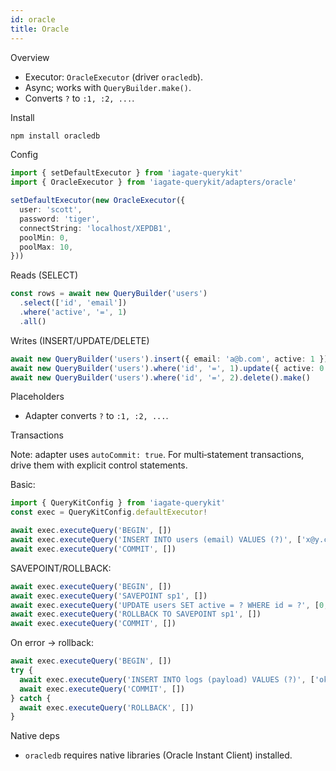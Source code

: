```yaml
---
id: oracle
title: Oracle
---
```


Overview

- Executor: `OracleExecutor` (driver `oracledb`).
- Async; works with `QueryBuilder.make()`.
- Converts `?` to `:1, :2, ...`.

Install
```bash
npm install oracledb
```

Config
```ts
import { setDefaultExecutor } from 'iagate-querykit'
import { OracleExecutor } from 'iagate-querykit/adapters/oracle'

setDefaultExecutor(new OracleExecutor({
  user: 'scott',
  password: 'tiger',
  connectString: 'localhost/XEPDB1',
  poolMin: 0,
  poolMax: 10,
}))
```

Reads (SELECT)
```ts
const rows = await new QueryBuilder('users')
  .select(['id', 'email'])
  .where('active', '=', 1)
  .all()
```

Writes (INSERT/UPDATE/DELETE)
```ts
await new QueryBuilder('users').insert({ email: 'a@b.com', active: 1 }).make()
await new QueryBuilder('users').where('id', '=', 1).update({ active: 0 }).make()
await new QueryBuilder('users').where('id', '=', 2).delete().make()
```

Placeholders

- Adapter converts `?` to `:1, :2, ...`.

Transactions

Note: adapter uses `autoCommit: true`. For multi‑statement transactions, drive them with explicit control statements.

Basic:
```ts
import { QueryKitConfig } from 'iagate-querykit'
const exec = QueryKitConfig.defaultExecutor!

await exec.executeQuery('BEGIN', [])
await exec.executeQuery('INSERT INTO users (email) VALUES (?)', ['x@y.com'])
await exec.executeQuery('COMMIT', [])
```

SAVEPOINT/ROLLBACK:
```ts
await exec.executeQuery('BEGIN', [])
await exec.executeQuery('SAVEPOINT sp1', [])
await exec.executeQuery('UPDATE users SET active = ? WHERE id = ?', [0, 1])
await exec.executeQuery('ROLLBACK TO SAVEPOINT sp1', [])
await exec.executeQuery('COMMIT', [])
```

On error → rollback:
```ts
await exec.executeQuery('BEGIN', [])
try {
  await exec.executeQuery('INSERT INTO logs (payload) VALUES (?)', ['ok'])
  await exec.executeQuery('COMMIT', [])
} catch {
  await exec.executeQuery('ROLLBACK', [])
}
```

Native deps

- `oracledb` requires native libraries (Oracle Instant Client) installed. 